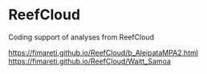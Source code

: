 # ReefCloud
Coding support of analyses from ReefCloud


<https://fimareti.github.io/ReefCloud/b_AleipataMPA2.html>
<https://fimareti.github.io/ReefCloud/Waitt_Samoa>
